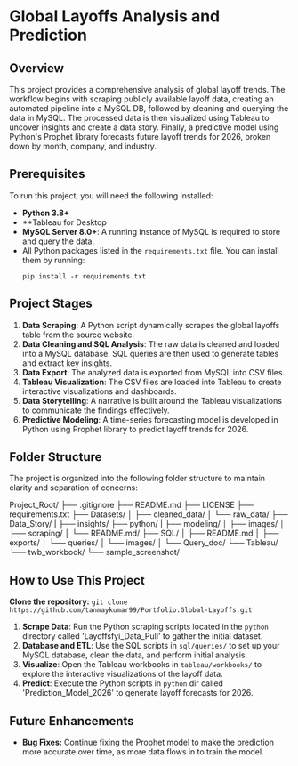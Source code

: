# Global Layoffs Analysis and Prediction

## Overview

This project provides a comprehensive analysis of global layoff trends. The workflow begins with scraping publicly available layoff data, creating an automated pipeline into a MySQL DB, followed by cleaning and querying the data in MySQL. The processed data is then visualized using Tableau to uncover insights and create a data story. Finally, a predictive model using Python's Prophet library forecasts future layoff trends for 2026, broken down by month, company, and industry.

## Prerequisites

To run this project, you will need the following installed:

*   **Python 3.8+**
*   **Tableau for Desktop
*   **MySQL Server 8.0+**: A running instance of MySQL is required to store and query the data.
*   All Python packages listed in the `requirements.txt` file. You can install them by running:
    ```
    pip install -r requirements.txt
    ```

## Project Stages

1.  **Data Scraping**: A Python script dynamically scrapes the global layoffs table from the source website.
2.  **Data Cleaning and SQL Analysis**: The raw data is cleaned and loaded into a MySQL database. SQL queries are then used to generate tables and extract key insights.
3.  **Data Export**: The analyzed data is exported from MySQL into CSV files.
4.  **Tableau Visualization**: The CSV files are loaded into Tableau to create interactive visualizations and dashboards.
5.  **Data Storytelling**: A narrative is built around the Tableau visualizations to communicate the findings effectively.
6.  **Predictive Modeling**: A time-series forecasting model is developed in Python using Prophet library to predict layoff trends for 2026.

## Folder Structure

The project is organized into the following folder structure to maintain clarity and separation of concerns:

Project_Root/
├── .gitignore
├── README.md
├── LICENSE
├── requirements.txt
├── Datasets/
│ ├── cleaned_data/
│ └── raw_data/
├── Data_Story/
|  ├── insights/
├── python/
| ├── modeling/
│ ├── images/
│ ├── scraping/
│ └── README.md/
├── SQL/
│ ├── README.md
│ ├── exports/
│ └── queries/
│ └── images/
│ └── Query_doc/
└── Tableau/
  └── twb_workbook/
  └── sample_screenshot/

## How to Use This Project

**Clone the repository:**
    ```
    git clone https://github.com/tanmaykumar99/Portfolio.Global-Layoffs.git
    ```

1.  **Scrape Data**: Run the Python scraping scripts located in the `python` directory called 'Layoffsfyi_Data_Pull' to gather the initial dataset.
2.  **Database and ETL**: Use the SQL scripts in `sql/queries/` to set up your MySQL database, clean the data, and perform initial analysis.
3.  **Visualize**: Open the Tableau workbooks in `tableau/workbooks/` to explore the interactive visualizations of the layoff data.
4.  **Predict**: Execute the Python scripts in `python` dir called 'Prediction_Model_2026' to generate layoff forecasts for 2026.

## Future Enhancements

*   **Bug Fixes:** Continue fixing the Prophet model to make the prediction more accurate over time, as more data flows in to train the model.